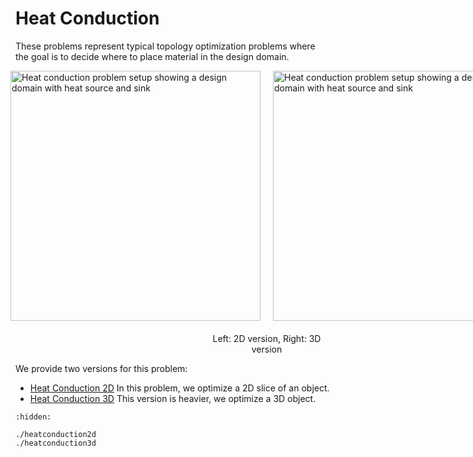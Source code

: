 # Heat Conduction

These problems represent typical topology optimization problems where the goal is to decide where to place material in the design domain.


<div style="margin-left: 300px; display: flex; justify-content: center; gap: 20px; flex-direction: column; align-items: center;">
    <div style="display: flex; justify-content: center; gap: 20px;">
        <img src="../../_static/img/problems/heatconduction2d.png" alt="Heat conduction problem setup showing a design domain with heat source and sink" width="400"/>
        <img src="../../_static/img/problems/heatconduction3d.png" alt="Heat conduction problem setup showing a design domain with heat source and sink" width="400"/>
    </div>
    <div style="text-align: center;">Left: 2D version, Right: 3D version</div>
</div>


We provide two versions for this problem:
- [Heat Conduction 2D](./heatconduction2d.md) In this problem, we optimize a 2D slice of an object.
- [Heat Conduction 3D](./heatconduction3d.md) This version is heavier, we optimize a 3D object.

```{toctree}
:hidden:

./heatconduction2d
./heatconduction3d
```
